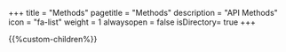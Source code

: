 +++
title = "Methods"
pagetitle = "Methods"
description = "API Methods"
icon = "fa-list" 
weight = 1
alwaysopen = false
isDirectory= true
+++

{{%custom-children%}}
